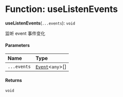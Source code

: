 # Function: useListenEvents

**useListenEvents**(`...events`): `void`

监听 event 事件变化

#### Parameters

| Name | Type |
| :------ | :------ |
| `...events` | [`Event`](/auto-docs/editor/interfaces/Event-1.md)<`any`>\[] |

#### Returns

`void`
